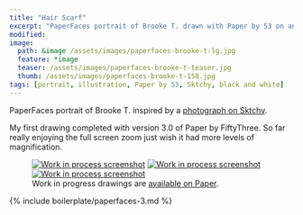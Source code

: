 ```yaml
---
title: "Hair Scarf"
excerpt: "PaperFaces portrait of Brooke T. drawn with Paper by 53 on an iPad."
modified: 
image: 
  path: &image /assets/images/paperfaces-brooke-t-lg.jpg 
  feature: *image
  teaser: /assets/images/paperfaces-brooke-t-teaser.jpg
  thumb: /assets/images/paperfaces-brooke-t-150.jpg
tags: [portrait, illustration, Paper by 53, Sktchy, black and white]
---
```


PaperFaces portrait of Brooke T. inspired by a [photograph on Sktchy](http://sktchy.com/S3B8m).

My first drawing completed with version 3.0 of Paper by FiftyThree. So far really enjoying the full screen zoom just wish it had more levels of magnification.

<figure class="third">
  <a href="{{ site.url }}/assets/images/paperfaces-brooke-t-process-1-lg.jpg"><img src="{{ site.url }}/assets/images/paperfaces-brooke-t-process-1-600.jpg" alt="Work in process screenshot"></a>
  <a href="{{ site.url }}/assets/images/paperfaces-brooke-t-process-2-lg.jpg"><img src="{{ site.url }}/assets/images/paperfaces-brooke-t-process-2-600.jpg" alt="Work in process screenshot"></a>
  <a href="{{ site.url }}/assets/images/paperfaces-brooke-t-process-3-lg.jpg"><img src="{{ site.url }}/assets/images/paperfaces-brooke-t-process-3-600.jpg" alt="Work in process screenshot"></a>
  <figcaption>Work in progress drawings are <a href="https://paper.fiftythree.com/11098-Michael-Rose/5492331">available on Paper</a>.</figcaption>
</figure>

{% include boilerplate/paperfaces-3.md %}

